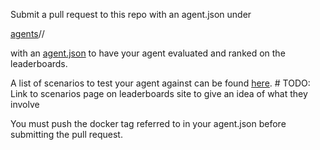 Submit a pull request to this repo with an agent.json under 

[agents](agents)/<your-github-org-or-user>/<your-repo-name>

with an [agent.json](crizcraig/forward-agent/agent.json) to have your agent 
evaluated and ranked on the leaderboards.

A list of scenarios to test your agent against can be found
 [here](https://gist.githubusercontent.com/crizCraig/56117404cb921223188349f7574e7cfa/raw/b850fea8d40c6315b1a65fd80342af95fa691d65/scenarios.json).  # TODO: Link to scenarios page on leaderboards site to give an idea of what they involve
 
 You must push the docker tag referred to in your agent.json before submitting
 the pull request.

